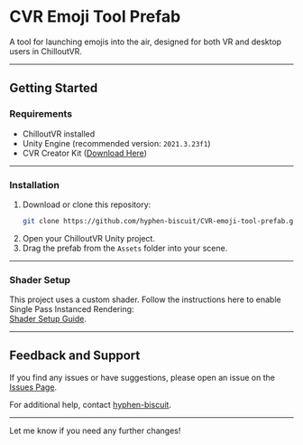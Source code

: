 # CVR Emoji Tool Prefab

A tool for launching emojis into the air, designed for both VR and desktop users in ChilloutVR.

---

## Getting Started

### Requirements

- ChilloutVR installed
- Unity Engine (recommended version: `2021.3.23f1`)
- CVR Creator Kit ([Download Here](https://chilloutvr.de/download))

---

### Installation

1. Download or clone this repository:
   ```bash
   git clone https://github.com/hyphen-biscuit/CVR-emoji-tool-prefab.git
   ```
2. Open your ChilloutVR Unity project.
3. Drag the prefab from the `Assets` folder into your scene.

---

### Shader Setup

This project uses a custom shader. Follow the instructions here to enable Single Pass Instanced Rendering:  
[Shader Setup Guide](https://github.com/Perkedel/CVR_Stuffings/blob/main/DiceGlow/Assets/JOELwindows7/Documentations/Bonus/ShaderGraphSinglePassInstanced.md).

---

## Feedback and Support

If you find any issues or have suggestions, please open an issue on the [Issues Page](https://github.com/hyphen-biscuit/CVR-emoji-tool-prefab/issues).  

For additional help, contact [hyphen-biscuit](https://github.com/hyphen-biscuit).

--- 

Let me know if you need any further changes!
